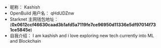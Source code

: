 - 昵称：  Kashish
- OpenBuild 用户名：  qHdUDZnw
- Starknet 主网钱包地址：  (**0x0612ccf46630caad3b1afd5a7119fe7ce96950d11336e5df97014f731ce5845e**)
- 自我介绍： I am kashish and i love exploring new tech currently into ML and Blockchain
